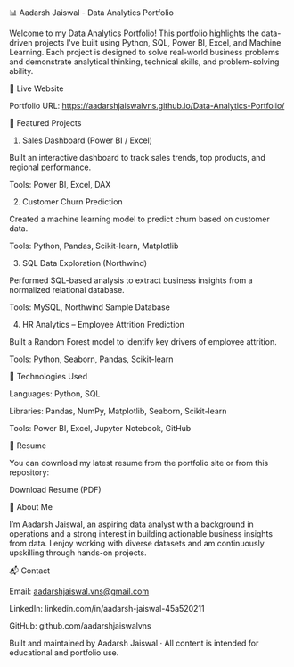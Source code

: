 📊 Aadarsh Jaiswal - Data Analytics Portfolio

Welcome to my Data Analytics Portfolio! This portfolio highlights the data-driven projects I've built using Python, SQL, Power BI, Excel, and Machine Learning. Each project is designed to solve real-world business problems and demonstrate analytical thinking, technical skills, and problem-solving ability.

🔗 Live Website

Portfolio URL: https://aadarshjaiswalvns.github.io/Data-Analytics-Portfolio/

💼 Featured Projects

1. Sales Dashboard (Power BI / Excel)

Built an interactive dashboard to track sales trends, top products, and regional performance.

Tools: Power BI, Excel, DAX

2. Customer Churn Prediction

Created a machine learning model to predict churn based on customer data.

Tools: Python, Pandas, Scikit-learn, Matplotlib

3. SQL Data Exploration (Northwind)

Performed SQL-based analysis to extract business insights from a normalized relational database.

Tools: MySQL, Northwind Sample Database

4. HR Analytics – Employee Attrition Prediction

Built a Random Forest model to identify key drivers of employee attrition.

Tools: Python, Seaborn, Pandas, Scikit-learn

🧰 Technologies Used

Languages: Python, SQL

Libraries: Pandas, NumPy, Matplotlib, Seaborn, Scikit-learn

Tools: Power BI, Excel, Jupyter Notebook, GitHub

📄 Resume

You can download my latest resume from the portfolio site or from this repository:

Download Resume (PDF)

🙋 About Me

I’m Aadarsh Jaiswal, an aspiring data analyst with a background in operations and a strong interest in building actionable business insights from data. I enjoy working with diverse datasets and am continuously upskilling through hands-on projects.

📬 Contact

Email: aadarshjaiswal.vns@gmail.com

LinkedIn: linkedin.com/in/aadarsh-jaiswal-45a520211

GitHub: github.com/aadarshjaiswalvns

Built and maintained by Aadarsh Jaiswal · All content is intended for educational and portfolio use.
